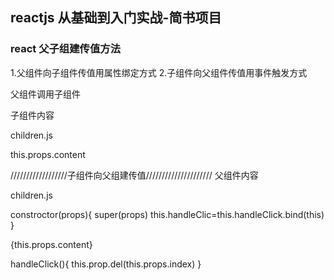 ## reactjs 从基础到入门实战-简书项目

### react 父子组建传值方法

1.父组件向子组件传值用属性绑定方式
2.子组件向父组件传值用事件触发方式


父组件调用子组件

<children content={item}/>

子组件内容

children.js

this.props.content


//////////////////子组件向父组建传值/////////////////////
父组件内容

<children content={item} index={index} del={this.delHandle.bind(this)}/>

children.js

constroctor(props){
  super(props)
  this.handleClic=this.handleClick.bind(this)
}

<div onClick={this.handleClick}>{this.props.content}</div>

handleClick(){
  this.prop.del(this.props.index)
}




